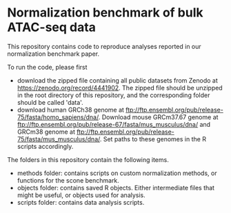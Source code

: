 # Normalization benchmark of bulk ATAC-seq data

This repository contains code to reproduce analyses reported in our normalization benchmark paper.

To run the code, please first

- download the zipped file containing all public datasets from Zenodo at https://zenodo.org/record/4441902. The zipped file should be unzipped in the root directory of this repository, and the corresponding folder should be called 'data'. 
- download human GRCh38 genome at ftp://ftp.ensembl.org/pub/release-75/fasta/homo_sapiens/dna/. Download  mouse GRCm37.67 genome at ftp://ftp.ensembl.org/pub/release-67/fasta/mus_musculus/dna/ and GRCm38 genome at ftp://ftp.ensembl.org/pub/release-75/fasta/mus_musculus/dna/. Set paths to these genomes in the R scripts accordingly.

The folders in this repository contain the following items.

- methods folder: contains scripts on custom normalization methods, or functions for the scone benchmark.
- objects folder: contains saved R objects. Either intermediate files that might be useful, or objects used for analysis.
- scripts folder: contains data analysis scripts.
